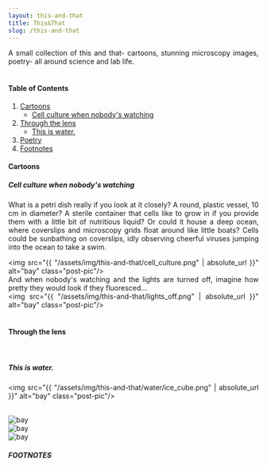 ```yaml
---
layout: this-and-that
title: This&That
slug: /this-and-that
---
```


A small collection of this and that- cartoons, stunning microscopy images, poetry- all around science and lab life.  
<br />
#### Table of Contents
1. [Cartoons](#cartoons)
    * [Cell culture when nobody's watching](#cell-culture-when-nobody's-watching)
2. [Through the lens](#through-the-lens)
    * [This is water.](#this-is-water)
4. [Poetry](#poetry)
5. [Footnotes](#footnotes)

#### Cartoons
##### Cell culture when nobody's watching
<style>body {text-align: justify}</style>
What is a petri dish really if you look at it closely? A round, plastic vessel, 10 cm in diameter? A sterile container that cells like to grow in if you provide them with a little bit of nutritious liquid? Or could it house a deep ocean, where coverslips and microscopy grids float around like little boats? Cells could be sunbathing on coverslips, idly observing cheerful viruses jumping into the ocean to take a swim. 

<img src="{{ "/assets/img/this-and-that/cell_culture.png" | absolute_url }}" alt="bay" class="post-pic"/>
<br />
And when nobody's watching and the lights are turned off, imagine how pretty they would look if they fluoresced... 
<br />
<img src="{{ "/assets/img/this-and-that/lights_off.png" | absolute_url }}" alt="bay" class="post-pic"/>
<br />
<br />

#### Through the lens


<br />

##### This is water.

<img src="{{ "/assets/img/this-and-that/water/ice_cube.png" | absolute_url }}" alt="bay" class="post-pic"/>

<br />
<img src="{{ "/assets/img/this-and-that/water/ice_triplet.png" | absolute_url }}" alt="bay" class="post-pic"/>

<br />
<img src="{{ "/assets/img/this-and-that/water/ice_flower.png" | absolute_url }}" alt="bay" class="post-pic"/>

<br />
<img src="{{ "/assets/img/this-and-that/water/ice_hexagon.png" | absolute_url }}" alt="bay" class="post-pic"/>

<br />

##### FOOTNOTES

[^1]: This is a note!


<br />
